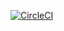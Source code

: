 [![CircleCI](https://circleci.com/gh/OPSTECHS/EducationProjectFE.svg?style=svg)](https://circleci.com/gh/OPSTECHS/EducationProjectFE)
